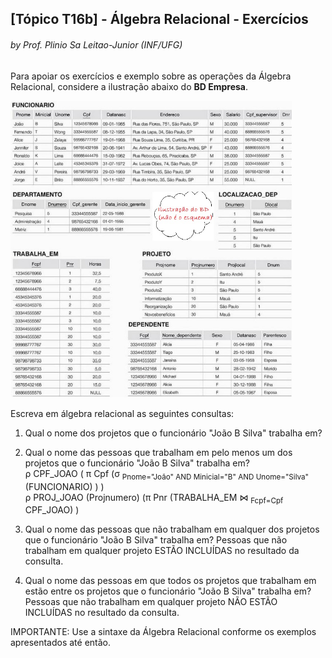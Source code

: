 ## [Tópico T16b] - Álgebra Relacional - Exercícios
###### *by Prof. Plinio Sa Leitao-Junior (INF/UFG)*

Para apoiar os exercícios e exemplo sobre as operações da Álgebra Relacional, considere a ilustração abaixo do **BD Empresa**.

<img src="../media/fig-mr-2.jpg" width="450">

Escreva em álgebra relacional as seguintes consultas:

1. Qual o nome dos projetos que o funcionário "João B Silva" trabalha em?<br>
1. Qual o nome das pessoas que trabalham em pelo menos um dos projetos que o funcionário "João B Silva" trabalha em?<br>
ρ CPF_JOAO ( π Cpf (σ <sub>Pnome="João" AND Minicial="B" AND Unome="Silva"</sub> (FUNCIONARIO) ) )<br>
ρ PROJ_JOAO (Projnumero) (π Pnr (TRABALHA_EM &#8904; <sub>Fcpf=Cpf</sub> CPF_JOAO) )

3. Qual o nome das pessoas que não trabalham em qualquer dos projetos que o funcionário "João B Silva" trabalha em? Pessoas que não trabalham em qualquer projeto ESTÃO INCLUÍDAS no resultado da consulta.<br>
4. Qual o nome das pessoas em que todos os projetos que trabalham em estão entre os projetos que o funcionário "João B Silva" trabalha em? Pessoas que não trabalham em qualquer projeto NÃO ESTÃO INCLUÍDAS no resultado da consulta.<br>

IMPORTANTE: Use a sintaxe da Álgebra Relacional conforme os exemplos apresentados até então.
